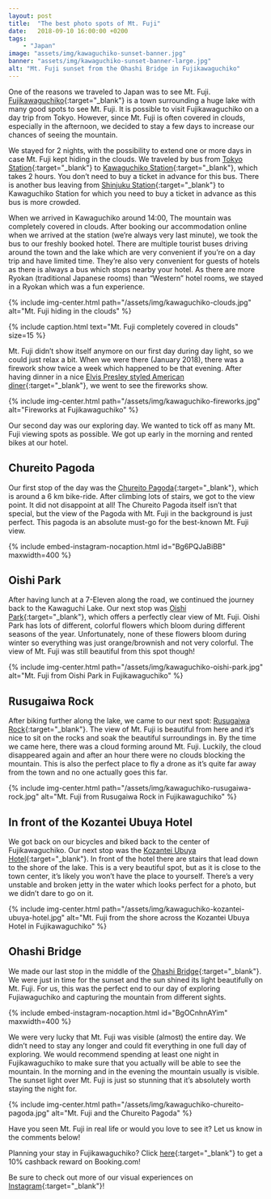 ```yaml
---
layout: post
title:  "The best photo spots of Mt. Fuji"
date:   2018-09-10 16:00:00 +0200
tags:
    - "Japan"
image: "assets/img/kawaguchiko-sunset-banner.jpg"
banner: "assets/img/kawaguchiko-sunset-banner-large.jpg"
alt: "Mt. Fuji sunset from the Ohashi Bridge in Fujikawaguchiko"
---
```


One of the reasons we traveled to Japan was to see Mt. Fuji. [Fujikawaguchiko][fujikawaguchiko]{:target="_blank"} is a town surrounding a huge lake with many good spots to see Mt. Fuji. It is possible to visit Fujikawaguchiko on a day trip from Tokyo. However, since Mt. Fuji is often covered in clouds, especially in the afternoon, we decided to stay a few days to increase our chances of seeing the mountain.  

We stayed for 2 nights, with the possibility to extend one or more days in case Mt. Fuji kept hiding in the clouds. We traveled by bus from [Tokyo Station][tokyo station]{:target="_blank"} to [Kawaguchiko Station][kawaguchiko station]{:target="_blank"}, which takes 2 hours. You don’t need to buy a ticket in advance for this bus. There is another bus leaving from [Shinjuku Station][shinjuku station]{:target="_blank"} to Kawaguchiko Station for which you need to buy a ticket in advance as this bus is more crowded. 

When we arrived in Kawaguchiko around 14:00, The mountain was completely covered in clouds. After booking our accommodation online when we arrived at the station (we’re always very last minute), we took the bus to our freshly booked hotel. There are multiple tourist buses driving around the town and the lake which are very convenient if you’re on a day trip and have limited time. They’re also very convenient for guests of hotels as there is always a bus which stops nearby your hotel. As there are more Ryokan (traditional Japanese rooms) than “Western” hotel rooms, we stayed in a Ryokan which was a fun experience.  

{% include img-center.html path="/assets/img/kawaguchiko-clouds.jpg" alt="Mt. Fuji hiding in the clouds" %}

{% include caption.html text="Mt. Fuji completely covered in clouds" size=15 %}

Mt. Fuji didn’t show itself anymore on our first day during day light, so we could just relax a bit. When we were there (January 2018), there was a firework show twice a week which happened to be that evening. After having dinner in a nice [Elvis Presley styled American diner][restaurant kawaguchiko]{:target="_blank"}, we went to see the fireworks show. 

{% include img-center.html path="/assets/img/kawaguchiko-fireworks.jpg" alt="Fireworks at Fujikawaguchiko" %}

Our second day was our exploring day. We wanted to tick off as many Mt. Fuji viewing spots as possible. We got up early in the morning and rented bikes at our hotel. 

## Chureito Pagoda

Our first stop of the day was the [Chureito Pagoda][chureito pagoda]{:target="_blank"}, which is around a 6 km bike-ride. After climbing lots of stairs, we got to the view point. It did not disappoint at all! The Chureito Pagoda itself isn’t that special, but the view of the Pagoda with Mt. Fuji in the background is just perfect. This pagoda is an absolute must-go for the best-known Mt. Fuji view. 

{% include embed-instagram-nocaption.html id="Bg6PQJaBiBB" maxwidth=400 %}

## Oishi Park

After having lunch at a 7-Eleven along the road, we continued the journey back to the Kawaguchi Lake. Our next stop was [Oishi Park][oishi park]{:target="_blank"}, which offers a perfectly clear view of Mt. Fuji. Oishi Park has lots of different, colorful flowers which bloom during different seasons of the year. Unfortunately, none of these flowers bloom during winter so everything was just orange/brownish and not very colorful. The view of Mt. Fuji was still beautiful from this spot though! 

{% include img-center.html path="/assets/img/kawaguchiko-oishi-park.jpg" alt="Mt. Fuji from Oishi Park in Fujikawaguchiko" %}

## Rusugaiwa Rock

After biking further along the lake, we came to our next spot: [Rusugaiwa Rock][rusugaiwa rock]{:target="_blank"}. The view of Mt. Fuji is beautiful from here and it’s nice to sit on the rocks and soak the beautiful surroundings in. By the time we came here, there was a cloud forming around Mt. Fuji. Luckily, the cloud disappeared again and after an hour there were no clouds blocking the mountain. This is also the perfect place to fly a drone as it’s quite far away from the town and no one actually goes this far.   

{% include img-center.html path="/assets/img/kawaguchiko-rusugaiwa-rock.jpg" alt="Mt. Fuji from Rusugaiwa Rock in Fujikawaguchiko" %}

## In front of the Kozantei Ubuya Hotel

We got back on our bicycles and biked back to the center of Fujikawaguchiko. Our next stop was the [Kozantei Ubuya Hotel][kozantei ubuya hotel]{:target="_blank"}. In front of the hotel there are stairs that lead down to the shore of the lake. This is a very beautiful spot, but as it is close to the town center, it’s likely you won’t have the place to yourself. There’s a very unstable and broken jetty in the water which looks perfect for a photo, but we didn’t dare to go on it. 

{% include img-center.html path="/assets/img/kawaguchiko-kozantei-ubuya-hotel.jpg" alt="Mt. Fuji from the shore across the Kozantei Ubuya Hotel in Fujikawaguchiko" %}

## Ohashi Bridge

We made our last stop in the middle of the [Ohashi Bridge][ohashi bridge]{:target="_blank"}. We were just in time for the sunset and the sun shined its light beautifully on Mt. Fuji. For us, this was the perfect end to our day of exploring Fujiawaguchiko and capturing the mountain from different sights.

{% include embed-instagram-nocaption.html id="BgOCnhnAYim" maxwidth=400 %}

We were very lucky that Mt. Fuji was visible (almost) the entire day. We didn’t need to stay any longer and could fit everything in one full day of exploring. We would recommend spending at least one night in Fujikawaguchiko to make sure that you actually will be able to see the mountain. In the morning and in the evening the mountain usually is visible. The sunset light over Mt. Fuji is just so stunning that it’s absolutely worth staying the night for. 

{% include img-center.html path="/assets/img/kawaguchiko-chureito-pagoda.jpg" alt="Mt. Fuji and the Chureito Pagoda" %}

Have you seen Mt. Fuji in real life or would you love to see it? Let us know in the comments below!

Planning your stay in Fujikawaguchiko? Click [here][booking.com]{:target="_blank"} to get a 10% cashback reward on Booking.com! 

Be sure to check out more of our visual experiences on [Instagram][instagram]{:target="_blank"}!

[instagram]: https://instagram.com/kipamojo
[booking.com]: https://www.booking.com/s/11_6/joop9916
[fujikawaguchiko]: https://goo.gl/maps/KvWemEhyk1D2 
[tokyo station]: https://goo.gl/maps/86gVYe3CmCM2 
[kawaguchiko station]: https://goo.gl/maps/KtAkNXeq6XT2 
[shinjuku station]: https://goo.gl/maps/inYJK2rM4gC2 
[restaurant kawaguchiko]: https://goo.gl/maps/2u5efM9H1H52 
[chureito pagoda]: https://goo.gl/maps/gbQ7JWmEUGp 
[oishi park]: https://goo.gl/maps/8qJ4SjYjAGq 
[rusugaiwa rock]: https://goo.gl/maps/N3jE5cJpweE2 
[kozantei ubuya hotel]: https://goo.gl/maps/6heimhnCCLP2 
[ohashi bridge]: https://goo.gl/maps/Ypb4th8aHU72 

